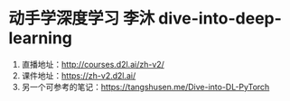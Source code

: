 # 动手学深度学习 李沐 dive-into-deep-learning

1. 直播地址：http://courses.d2l.ai/zh-v2/
2. 课件地址：https://zh-v2.d2l.ai/
3. 另一个可参考的笔记：https://tangshusen.me/Dive-into-DL-PyTorch
